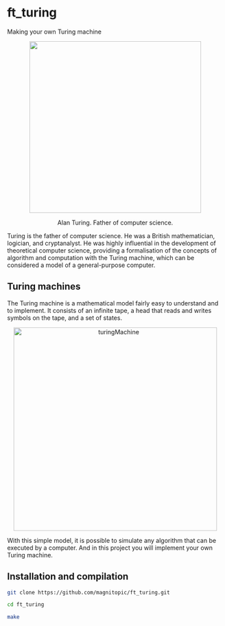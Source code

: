 # ft_turing

Making your own Turing machine

<div align="center">
	<img height="400px" src="https://github.com/user-attachments/assets/c7a652eb-eaa5-40d2-b54f-07f2e4e818a6">
	<p data-sourcepos="10:3-10:13" dir="auto">Alan Turing. Father of computer science.</p>
</div>

Turing is the father of computer science. He was a British mathematician, logician, and cryptanalyst. He was highly influential in the development of theoretical computer science, providing a formalisation of the concepts of algorithm and computation with the Turing machine, which can be considered a model of a general-purpose computer.

## Turing machines

The Turing machine is a mathematical model fairly easy to understand and to implement. It consists of an infinite tape, a head that reads and writes symbols on the tape, and a set of states.

<div align="center">
	<img width="474" alt="turingMachine" src="https://github.com/user-attachments/assets/e5c89a0e-2de6-4ccb-8a22-64964d50866d">
</div>

With this simple model, it is possible to simulate any algorithm that can be executed by a computer. And in this project you will implement your own Turing machine.


## Installation and compilation

```bash
git clone https://github.com/magnitopic/ft_turing.git

cd ft_turing

make
```